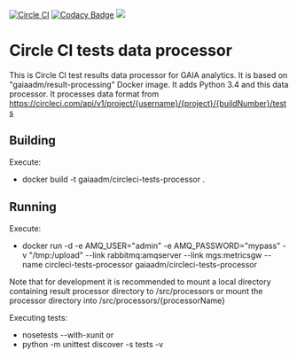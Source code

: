 [![Circle CI](https://circleci.com/gh/gaia-adm/circleci-tests-processor.svg?style=svg)](https://circleci.com/gh/gaia-adm/circleci-tests-processor) [![Codacy Badge](https://api.codacy.com/project/badge/grade/a13ef84e614744b1bfa139f657899ab0)](https://www.codacy.com/app/alexei-led/circleci-tests-processor) [![](https://badge.imagelayers.io/gaiaadm/circleci-tests-processor:latest.svg)](https://imagelayers.io/?images=gaiaadm/circleci-tests-processor:latest 'Get your own badge on imagelayers.io')

# Circle CI tests data processor

This is Circle CI test results data processor for GAIA analytics. It is based on "gaiaadm/result-processing" Docker image. It adds Python 3.4 and this data processor. It processes data format from <a href="https://circleci.com/api/v1/project/{username}/{project}/{buildNumber}/tests">https://circleci.com/api/v1/project/{username}/{project}/{buildNumber}/tests</a>

## Building

Execute:
- docker build -t gaiaadm/circleci-tests-processor .

## Running

Execute:
- docker run -d -e AMQ_USER="admin" -e AMQ_PASSWORD="mypass" -v "/tmp:/upload" --link rabbitmq:amqserver --link mgs:metricsgw --name circleci-tests-processor gaiaadm/circleci-tests-processor

Note that for development it is recommended to mount a local directory containing result processor directory to /src/processors or mount the processor directory into /src/processors/{processorName}

Executing tests:
- nosetests --with-xunit
or
- python -m unittest discover -s tests -v
